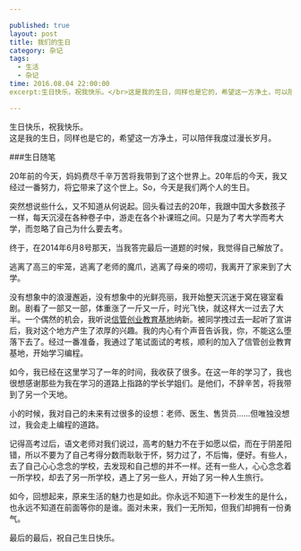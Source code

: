 ```yaml
---

published: true
layout: post
title: 我们的生日
category: 杂记
tags: 
  - 生活
  - 杂记
time: 2016.08.04 22:00:00
excerpt:生日快乐，祝我快乐。</br>这是我的生日，同样也是它的，希望这一方净土，可以陪伴我度过漫长岁月。

---
```


生日快乐，祝我快乐。</br>这是我的生日，同样也是它的，希望这一方净土，可以陪伴我度过漫长岁月。

<!--more-->

###生日随笔

20年前的今天，妈妈费尽千辛万苦将我带到了这个世界上。20年后的今天，我又经过一番努力，将[它](ranranra.github.io)带来了这个世上。So，今天是我们两个人的生日。

突然想说些什么，又不知道从何说起。回头看过去的20年，我跟中国大多数孩子一样，每天沉浸在各种卷子中，游走在各个补课班之间。只是为了考大学而考大学，而忽略了自己为什么要去考。

终于，在2014年6月8号那天，当我答完最后一道题的时候，我觉得自己解放了。

逃离了高三的牢笼，逃离了老师的魔爪，逃离了母亲的唠叨，我离开了家来到了大学。

没有想象中的浪漫邂逅，没有想象中的光鲜亮丽，我开始整天沉迷于窝在寝室看剧。剧看了一部又一部，体重涨了一斤又一斤，时光飞快，就这样大一过去了大半。一个偶然的机会，我听说[信管创业教育基地](http://xgcyjd.com)纳新。被同学拽过去一起听了宣讲后，我对这个地方产生了浓厚的兴趣。我的内心有个声音告诉我，你，不能这么堕落下去了。经过一番准备，我通过了笔试面试的考核，顺利的加入了信管创业教育基地，开始学习编程。

如今，我已经在这里学习了一年的时间，我收获了很多。在这一年的学习了，我也很想感谢那些为我在学习的道路上指路的学长学姐们。是他们，不辞辛苦，将我带到了另一个天地。

小的时候，我对自己的未来有过很多的设想：老师、医生、售货员……但唯独没想过，我会走上编程的道路。

记得高考过后，语文老师对我们说过，高考的魅力不在于如愿以偿，而在于阴差阳错，所以不要为了自己考得分数而耿耿于怀，努力过了，不后悔，便好。有些人，去了自己心心念念的学校，去发现和自己想的并不一样。还有一些人，心心念念着一所学校，却去了另一所学校，遇上了另一些人，开始了另一种人生旅行。

如今，回想起来，原来生活的魅力也是如此。你永远不知道下一秒发生的是什么，也永远不知道在前面等你的是谁。面对未来，我们一无所知，但我们却拥有一份勇气。

最后的最后，祝自己生日快乐。